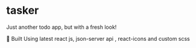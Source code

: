 # tasker
Just another todo app, but with a fresh look!

🚀 Built Using latest react js, json-server api , react-icons and custom scss
